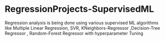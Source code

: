 # RegressionProjects-SupervisedML
Regression analysis is being done using various supervised ML algorithms like Multiple Linear Regression, SVR, KNeighbors-Regressor ,Decision-Tree Regressor , Random-Forest Regressor with hyperparameter Tuning
